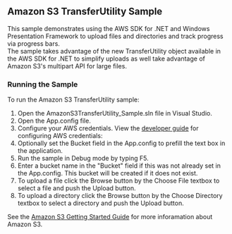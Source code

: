## Amazon S3 TransferUtility Sample
This sample demonstrates using the AWS SDK for .NET and Windows Presentation Framework to upload files and directories and track progress via progress bars.  
The sample takes advantage of the new TransferUtility object available in the AWS SDK for .NET to simplify uploads as well take advantage of Amazon S3's multipart API for large files.

### Running the Sample
To run the Amazon S3 TransferUtility sample:

1. Open the AmazonS3TransferUtility_Sample.sln file in Visual Studio.
2. Open the App.config file.
3. Configure your AWS credentials. View the [developer guide](http://docs.aws.amazon.com/AWSSdkDocsNET/latest/DeveloperGuide/net-dg-config-creds.html) for configuring AWS credentials:
4. Optionally set the Bucket field in the App.config to prefill the text box in the application.
5. Run the sample in Debug mode by typing F5.
6. Enter a bucket name in the "Bucket" field if this was not already set in the App.config.  This bucket will be created if it does not exist.
7. To upload a file click the Browse button by the Choose File textbox to select a file and push the Upload button.
8. To upload a directory click the Browse button by the Choose Directory textbox to select a directory and push the Upload button.

See the [Amazon S3 Getting Started Guide](http://docs.amazonwebservices.com/AmazonS3/latest/gsg/) for more inforamation about Amazon S3.

